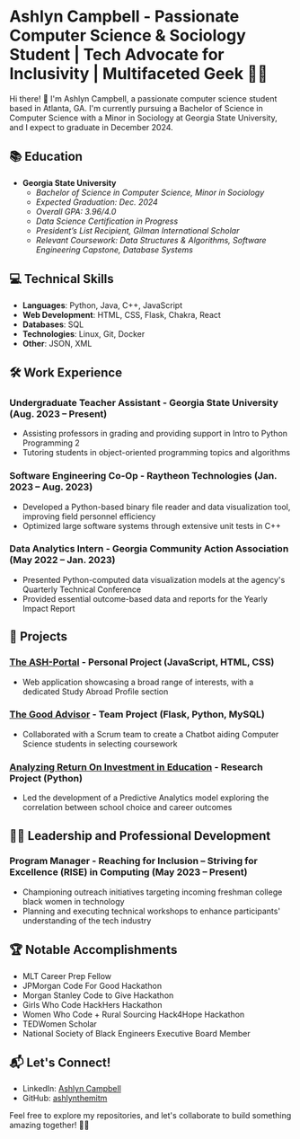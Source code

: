 # Ashlyn Campbell - Passionate Computer Science & Sociology Student | Tech Advocate for Inclusivity | Multifaceted Geek 👩‍💻

Hi there! 👋 I'm Ashlyn Campbell, a passionate computer science student based in Atlanta, GA. I'm currently pursuing a Bachelor of Science in Computer Science with a Minor in Sociology at Georgia State University, and I expect to graduate in December 2024.

## 📚 Education

- **Georgia State University**
  - *Bachelor of Science in Computer Science, Minor in Sociology*
  - *Expected Graduation: Dec. 2024*
  - *Overall GPA: 3.96/4.0*
  - *Data Science Certification in Progress*
  - *President’s List Recipient, Gilman International Scholar*
  - *Relevant Coursework: Data Structures & Algorithms, Software Engineering Capstone, Database Systems*

## 💻 Technical Skills

- **Languages**: Python, Java, C++, JavaScript
- **Web Development**: HTML, CSS, Flask, Chakra, React
- **Databases**: SQL
- **Technologies**: Linux, Git, Docker
- **Other**: JSON, XML

## 🛠️ Work Experience

### Undergraduate Teacher Assistant - Georgia State University (Aug. 2023 – Present)
- Assisting professors in grading and providing support in Intro to Python Programming 2
- Tutoring students in object-oriented programming topics and algorithms

### Software Engineering Co-Op - Raytheon Technologies (Jan. 2023 – Aug. 2023)
- Developed a Python-based binary file reader and data visualization tool, improving field personnel efficiency
- Optimized large software systems through extensive unit tests in C++

### Data Analytics Intern - Georgia Community Action Association (May 2022 – Jan. 2023)
- Presented Python-computed data visualization models at the agency's Quarterly Technical Conference
- Provided essential outcome-based data and reports for the Yearly Impact Report

## 🚀 Projects

### [The ASH-Portal](https://ashlynthemitm.github.io/) - Personal Project (JavaScript, HTML, CSS)
- Web application showcasing a broad range of interests, with a dedicated Study Abroad Profile section

### [The Good Advisor](https://github.com/ashlynthemitm/TheGoodAdvisor) - Team Project (Flask, Python, MySQL)
- Collaborated with a Scrum team to create a Chatbot aiding Computer Science students in selecting coursework

### [Analyzing Return On Investment in Education](https://github.com/ashlynthemitm/DS-Model) - Research Project (Python)
- Led the development of a Predictive Analytics model exploring the correlation between school choice and career outcomes

## 👩‍💼 Leadership and Professional Development

### Program Manager - Reaching for Inclusion – Striving for Excellence (RISE) in Computing (May 2023 – Present)
- Championing outreach initiatives targeting incoming freshman college black women in technology
- Planning and executing technical workshops to enhance participants' understanding of the tech industry

## 🏆 Notable Accomplishments

- MLT Career Prep Fellow
- JPMorgan Code For Good Hackathon 
- Morgan Stanley Code to Give Hackathon 
- Girls Who Code HackHers Hackathon
- Women Who Code + Rural Sourcing Hack4Hope Hackathon
- TEDWomen Scholar
- National Society of Black Engineers Executive Board Member

## 📬 Let's Connect!

- LinkedIn: [Ashlyn Campbell](https://www.linkedin.com/in/ashlyncampbell3/)
- GitHub: [ashlynthemitm](https://github.com/ashlynthemitm)

Feel free to explore my repositories, and let's collaborate to build something amazing together! 🚀✨
<!---
ashlynthemitm/ashlynthemitm is a ✨ special ✨ repository because its `README.md` (this file) appears on your GitHub profile.
You can click the Preview link to take a look at your changes.
--->
